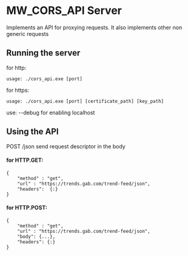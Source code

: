 # MW_CORS_API Server

Implements an API for proxying requests.
It also implements other non generic requests

## Running the server
for http:

    usage: ./cors_api.exe [port]

for https:

    usage: ./cors_api.exe [port] [certificate_path] [key_path]

use: --debug for enabling localhost

## Using the API

POST /json 
send request descriptor in the body

#### for HTTP.GET:
    {
        "method" : "get",
        "url" : "https://trends.gab.com/trend-feed/json",
        "headers":  {:}
    }

#### for HTTP.POST:
    {
        "method" : "get",
        "url" : "https://trends.gab.com/trend-feed/json",
        "body": {...},
        "headers": {:}
    }
